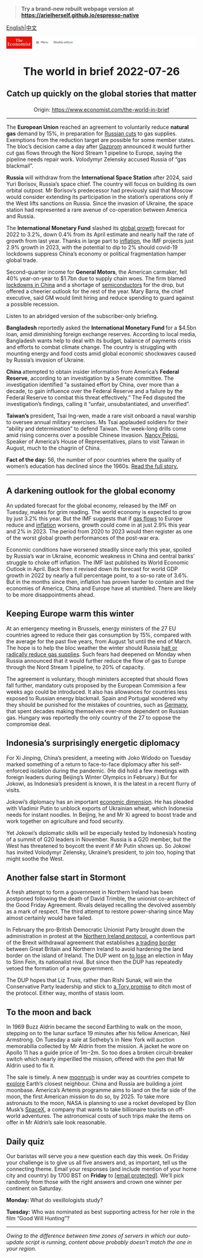 > **Try a brand-new rebuilt webpage version at https://arielherself.github.io/espresso-native**

[English](https://github.com/arielherself/espresso/blob/main/README.md)|[中文](https://github-com.translate.goog/arielherself/espresso/blob/main/README.md?_x_tr_sl=en&_x_tr_tl=zh-CN&_x_tr_hl=zh-CN&_x_tr_pto=wapp)



![The Economist](menubar.png)

# <p align="center">The world in brief 2022-07-26</p>

## <p align="center">Catch up quickly on the global stories that matter</p>

<p align="center">Origin: <a href="https://www.economist.com/the-world-in-brief">https://www.economist.com/the-world-in-brief</a><hr>

The <strong>European Union</strong> reached an agreement to voluntarily reduce <strong>natural gas</strong> demand by 15%, in preparation for [Russian cuts](https://www.economist.com/europe/2022/07/11/europe-is-preparing-for-russian-gas-to-be-cut-off-this-winter) to gas supplies. Exemptions from the reduction target are possible for some member states. The bloc’s decision came a day after [Gazprom](https://www.economist.com/business/how-gazprom-helps-the-kremlin-put-the-squeeze-on-europe/21807841) announced it would further cut gas flows through the Nord Stream 1 pipeline to Europe, saying the pipeline needs repair work. Volodymyr Zelensky accused Russia of “gas blackmail”.

<strong>Russia</strong> will withdraw from the <strong>International Space Station</strong> after 2024, said Yuri Borisov, Russia’s space chief. The country will focus on building its own orbital outpost. Mr Borisov’s predecessor had previously said that Moscow would consider extending its participation in the station’s operations only if the West lifts sanctions on Russia. Since the invasion of Ukraine, the space station had represented a rare avenue of co-operation between America and Russia.

The <strong>International Monetary Fund</strong> slashed its [global growth](https://www.economist.com/finance-and-economics/2022/07/24/why-it-is-too-early-to-say-the-world-economy-is-in-recession) forecast for 2022 to 3.2%, down 0.4% from its April estimate and nearly half the rate of growth from last year. Thanks in large part to [inflation](https://www.economist.com/leaders/2022/04/23/why-the-federal-reserve-has-made-a-historic-mistake-on-inflation), the IMF projects just 2.9% growth in 2023, with the potential to dip to 2% should covid-19 lockdowns suppress China’s economy or political fragmentation hamper global trade.

Second-quarter income for <strong>General Motors</strong>, the American carmaker, fell 40% year-on-year to $1.7bn due to supply chain woes. The firm blamed [lockdowns in China](https://www.economist.com/china/shanghais-covid-19-lockdown-is-not-even-close-to-over/21809221) and a shortage of [semiconductors](https://www.economist.com/business/2022/07/10/after-a-turbocharged-boom-are-chipmakers-in-for-a-supersize-bust) for the drop, but offered a cheerier outlook for the rest of the year. Mary Barra, the chief executive, said GM would limit hiring and reduce spending to guard against a possible recession.

Listen to an abridged version of the subscriber-only briefing.

<strong>Bangladesh</strong> reportedly asked the <strong>International Monetary Fund </strong>for a $4.5bn loan, amid diminishing foreign exchange reserves. According to local media, Bangladesh wants help to deal with its budget, balance of payments crisis and efforts to combat climate change. The country is struggling with mounting energy and food costs amid global economic shockwaves caused by Russia’s invasion of Ukraine.

<strong>China </strong>attempted to obtain insider information from America’s <strong>Federal Reserve</strong>, according to an investigation by a Senate committee. The investigation identified “a sustained effort by China, over more than a decade, to gain influence over the Federal Reserve and a failure by the Federal Reserve to combat this threat effectively.” The Fed disputed the investigation’s findings, calling it “unfair, unsubstantiated, and unverified”.

<strong>Taiwan’s </strong>president, Tsai Ing-wen, made a rare visit onboard a naval warship to oversee annual military exercises. Ms Tsai applauded soldiers for their “ability and determination” to defend Taiwan. The week-long drills come amid rising concerns over a possible Chinese invasion. [Nancy Pelosi](https://www.economist.com/china/2022/07/21/talk-of-nancy-pelosi-visiting-taiwan-angers-china), Speaker of America’s House of Representatives, plans to visit Taiwan in August, much to the chagrin of China.

<strong>Fact of the day:</strong> 56, the number of poor countries where the quality of women’s education has declined since the 1960s. [Read the full story.](https://www.economist.com/graphic-detail/2022/07/25/schools-in-poor-countries-are-failing-women)

----------

## A darkening outlook for the global economy

An updated forecast for the global economy, released by the IMF on Tuesday, makes for grim reading. The world economy is expected to grow by just 3.2% this year. But the IMF suggests that if [gas flows](https://www.economist.com/europe/2022/07/11/europe-is-preparing-for-russian-gas-to-be-cut-off-this-winter) to Europe reduce and [inflation](https://www.economist.com/finance-and-economics/2022/06/26/why-inflation-looks-likely-to-stay-above-the-pre-pandemic-norm) worsens, growth could come in at just 2.9% this year and 2% in 2023. The period from 2020 to 2023 would then register as one of the worst global growth performances of the post-war era.

Economic conditions have worsened steadily since early this year, spoiled by Russia’s war in Ukraine, economic weakness in China and central banks’ struggle to choke off inflation. The IMF last published its World Economic Outlook in April. Back then it revised down its forecast for world GDP growth in 2022 by nearly a full percentage point, to a so-so rate of 3.6%. But in the months since then, inflation has proven harder to contain and the economies of America, China and Europe have all stumbled. There are likely to be more disappointments ahead.

## Keeping Europe warm this winter

At an emergency meeting in Brussels, energy ministers of the 27 EU countries agreed to reduce their gas consumption by 15%, compared with the average for the past five years, from August 1st until the end of March. The hope is to help the bloc weather the winter should Russia [halt or radically reduce gas supplies](https://www.economist.com/europe/2022/07/11/europe-is-preparing-for-russian-gas-to-be-cut-off-this-winter). Such fears had deepened on Monday when Russia announced that it would further reduce the flow of gas to Europe through the Nord Stream 1 pipeline, to 20% of capacity.

The agreement is voluntary, though ministers accepted that should flows fall further, mandatory cuts proposed by the European Commision a few weeks ago could be introduced. It also has allowances for countries less exposed to Russian energy blackmail. Spain and Portugal wondered why they should be punished for the mistakes of countries, such as [Germany](https://www.economist.com/business/2022/07/14/can-deutschland-ag-cope-with-the-russian-gas-shock), that spent decades making themselves ever-more dependent on Russian gas. Hungary was reportedly the only country of the 27 to oppose the compromise deal.

## Indonesia’s surprisingly energetic diplomacy

For Xi Jinping, China’s president, a meeting with Joko Widodo on Tuesday marked something of a return to face-to-face diplomacy after his self-enforced isolation during the pandemic. (He did hold a few meetings with foreign leaders during Beijing’s Winter Olympics in February.) But for Jokowi, as Indonesia’s president is known, it is the latest in a recent flurry of visits.

Jokowi’s diplomacy has an important [economic dimension](https://www.economist.com/asia/2022/07/21/why-indonesia-punches-below-its-weight-in-global-affairs). He has pleaded with Vladimir Putin to unblock exports of Ukrainian wheat, which Indonesia needs for instant noodles. In Beijing, he and Mr Xi agreed to boost trade and work together on agriculture and food security.

Yet Jokowi’s diplomatic skills will be especially tested by Indonesia’s hosting of a summit of G20 leaders in November. Russia is a G20 member, but the West has threatened to boycott the event if Mr Putin shows up. So Jokowi has invited Volodymyr Zelensky, Ukraine’s president, to join too, hoping that might soothe the West.

## Another false start in Stormont

A fresh attempt to form a government in Northern Ireland has been postponed following the death of David Trimble, the unionist co-architect of the Good Friday Agreement. Rivals delayed recalling the devolved assembly as a mark of respect. The third attempt to restore power-sharing since May almost certainly would have failed.

In February the pro-British Democratic Unionist Party brought down the administration in protest at the [Northern Ireland protocol](https://www.economist.com/the-economist-explains/2021/03/10/why-is-the-northern-ireland-protocol-so-contentious), a contentious part of the Brexit withdrawal agreement that establishes [a trading border](https://www.economist.com/britain/2022/06/16/the-northern-ireland-protocol-enrages-some-businesses-pleases-others) between Great Britain and Northern Ireland to avoid hardening the land border on the island of Ireland. The DUP went on [to lose](https://www.economist.com/britain/sinn-fein-has-become-northern-irelands-biggest-party/21809215) an election in May to Sinn Fein, its nationalist rival. But since then the DUP has repeatedly vetoed the formation of a new government.

The DUP hopes that Liz Truss, rather than Rishi Sunak, will win the Conservative Party leadership and stick to [a Tory promise](https://www.economist.com/britain/2022/05/18/britain-and-the-eu-head-towards-a-showdown-over-the-northern-ireland-protocol) to ditch most of the protocol. Either way, months of stasis loom.

## To the moon and back

In 1969 Buzz Aldrin became the second Earthling to walk on the moon, stepping on to the lunar surface 19 minutes after his fellow American, Neil Armstrong. On Tuesday a sale at Sotheby’s in New York will auction memorabilia collected by Mr Aldrin from the mission. A jacket he wore on Apollo 11 has a guide price of $1m-$2m. So too does a broken circuit-breaker switch which nearly imperilled the mission, offered with the pen that Mr Aldrin used to fix it.  
  
 The sale is timely. A new [moonrush](https://www.economist.com/science-and-technology/2022/01/01/in-2022-a-moonrush-will-begin-in-earnest) is under way as countries compete to [explore](https://www.economist.com/international/2021/07/17/america-china-and-the-race-to-the-moon) Earth’s closest neighbour. China and Russia are building a joint moonbase. America’s Artemis programme aims to land on the far side of the moon, the first American mission to do so, by 2025. To take more astronauts to the moon, NASA is planning to use a rocket developed by Elon Musk’s [SpaceX](https://www.economist.com/science-and-technology/2022/02/19/spacexs-monstrous-dirt-cheap-starship-may-transform-space-travel), a company that wants to take billionaire tourists on off-world adventures. The astronomical costs of such trips make the items on offer in Mr Aldrin’s sale look reasonable.

## Daily quiz

Our baristas will serve you a new question each day this week. On Friday your challenge is to give us all five answers and, as important, tell us the connecting theme. Email your responses (and include mention of your home city and country) by 1700 BST on <strong>Friday</strong> to [<span class="__cf_email__" data-cfemail="4716322e3d02343735223434280722242829282a2e34336924282a">[email&#160;protected]</span>](https://mail.google.com/mail/?view=cm&amp;fs=1&amp;tf=1&amp;to=QuizEspresso@economist.com). We’ll pick randomly from those with the right answers and crown one winner per continent on Saturday.

<strong>Monday: </strong>What do vexillologists study?

<strong>Tuesday:</strong> Who was nominated as best supporting actress for her role in the film “Good Will Hunting”?

----------

*Owing to the difference between time zones of servers in which our auto-update script is running, content above probably doesn't match the one in your region.*
